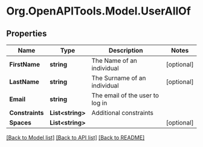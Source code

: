 
# Org.OpenAPITools.Model.UserAllOf

## Properties

Name | Type | Description | Notes
------------ | ------------- | ------------- | -------------
**FirstName** | **string** | The Name of an individual | [optional] 
**LastName** | **string** | The Surname of an individual | [optional] 
**Email** | **string** | The email of the user to log in | 
**Constraints** | **List&lt;string&gt;** | Additional constraints | 
**Spaces** | **List&lt;string&gt;** |  | [optional] 

[[Back to Model list]](../README.md#documentation-for-models)
[[Back to API list]](../README.md#documentation-for-api-endpoints)
[[Back to README]](../README.md)

